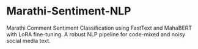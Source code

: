 # Marathi-Sentiment-NLP
Marathi Comment Sentiment Classification using FastText and MahaBERT with LoRA fine-tuning. A robust NLP pipeline for code-mixed and noisy social media text.
